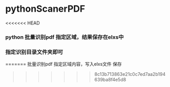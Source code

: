 # pythonScanerPDF
<<<<<<< HEAD

### python 批量识别pdf 指定区域，结果保存在elxs中

### 指定识别目录文件夹即可
=======
批量识别pdf 指定区域内容，写入elxs文件 保存
>>>>>>> 8c13b713863e21c0c7ed7aa2b194639ba8f4e5d8
